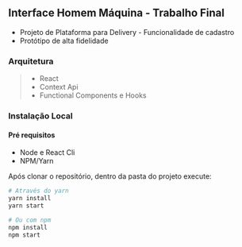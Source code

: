 ## Interface Homem Máquina - Trabalho Final
- Projeto de Plataforma para Delivery - Funcionalidade de cadastro
- Protótipo de alta fidelidade 

### Arquitetura

> - React
> - Context Api
> - Functional Components e Hooks


### Instalação Local

#### Pré requisitos

- Node e React Cli
- NPM/Yarn

Após clonar o repositório, dentro da pasta do projeto execute:

```sh
# Através do yarn
yarn install
yarn start

# Ou com npm
npm install
npm start
```